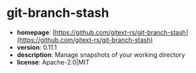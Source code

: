 # git-branch-stash

- **homepage**: [https://github.com/gitext-rs/git-branch-stash](https://github.com/gitext-rs/git-branch-stash)
- **version**: 0.11.1
- **description**: Manage snapshots of your working directory
- **license**: Apache-2.0|MIT

